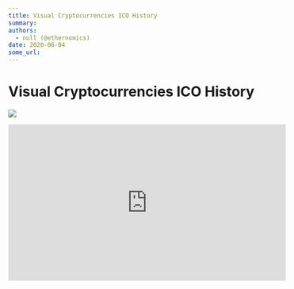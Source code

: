 ```yaml
---
title: Visual Cryptocurrencies ICO History
summary: 
authors:
  - null (@ethernomics)
date: 2020-06-04
some_url: 
---
```


# Visual Cryptocurrencies ICO History

![](https://api.kauri.io:443/ipfs/QmWQJTJXY5hbfVaQhEp4u4SXY1ev6b1AREhPsbJMnwGskG)

<iframe width="560" height="315" src="https://www.youtube.com/embed/ac1P3GXkFxc&t" frameborder="0" allow="accelerometer; autoplay; encrypted-media; gyroscope; picture-in-picture" allowfullscreen></iframe>